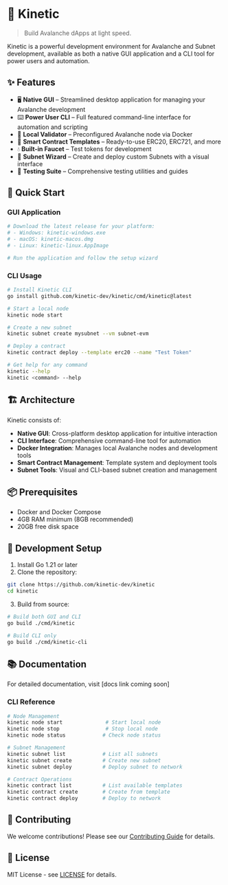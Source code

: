 # 🚀 Kinetic

> Build Avalanche dApps at light speed.

Kinetic is a powerful development environment for Avalanche and Subnet development, available as both a native GUI application and a CLI tool for power users and automation.

## ✨ Features

- 🖥️ **Native GUI** – Streamlined desktop application for managing your Avalanche development
- ⌨️ **Power User CLI** – Full featured command-line interface for automation and scripting
- 🐳 **Local Validator** – Preconfigured Avalanche node via Docker
- 📝 **Smart Contract Templates** – Ready-to-use ERC20, ERC721, and more
- 💧 **Built-in Faucet** – Test tokens for development
- 🧬 **Subnet Wizard** – Create and deploy custom Subnets with a visual interface
- 🧪 **Testing Suite** – Comprehensive testing utilities and guides

## 🚦 Quick Start

### GUI Application
```bash
# Download the latest release for your platform:
# - Windows: kinetic-windows.exe
# - macOS: kinetic-macos.dmg
# - Linux: kinetic-linux.AppImage

# Run the application and follow the setup wizard
```

### CLI Usage
```bash
# Install Kinetic CLI
go install github.com/kinetic-dev/kinetic/cmd/kinetic@latest

# Start a local node
kinetic node start

# Create a new subnet
kinetic subnet create mysubnet --vm subnet-evm

# Deploy a contract
kinetic contract deploy --template erc20 --name "Test Token"

# Get help for any command
kinetic --help
kinetic <command> --help
```

## 🏗 Architecture

Kinetic consists of:

- **Native GUI**: Cross-platform desktop application for intuitive interaction
- **CLI Interface**: Comprehensive command-line tool for automation
- **Docker Integration**: Manages local Avalanche nodes and development tools
- **Smart Contract Management**: Template system and deployment tools
- **Subnet Tools**: Visual and CLI-based subnet creation and management

## 📦 Prerequisites

- Docker and Docker Compose
- 4GB RAM minimum (8GB recommended)
- 20GB free disk space

## 🔧 Development Setup

1. Install Go 1.21 or later
2. Clone the repository:
```bash
git clone https://github.com/kinetic-dev/kinetic
cd kinetic
```

3. Build from source:
```bash
# Build both GUI and CLI
go build ./cmd/kinetic

# Build CLI only
go build ./cmd/kinetic-cli
```

## 📚 Documentation

For detailed documentation, visit [docs link coming soon]

### CLI Reference
```bash
# Node Management
kinetic node start              # Start local node
kinetic node stop               # Stop local node
kinetic node status            # Check node status

# Subnet Management
kinetic subnet list            # List all subnets
kinetic subnet create          # Create new subnet
kinetic subnet deploy          # Deploy subnet to network

# Contract Operations
kinetic contract list          # List available templates
kinetic contract create        # Create from template
kinetic contract deploy        # Deploy to network
```

## 🤝 Contributing

We welcome contributions! Please see our [Contributing Guide](CONTRIBUTING.md) for details.

## 📄 License

MIT License - see [LICENSE](LICENSE) for details. 